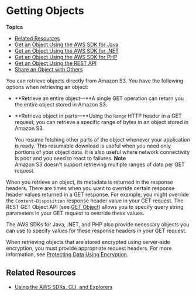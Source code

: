 # Getting Objects<a name="GettingObjectsUsingAPIs"></a>

**Topics**
+ [Related Resources](#RelatedResources013)
+ [Get an Object Using the AWS SDK for Java](RetrievingObjectUsingJava.md)
+ [Get an Object Using the AWS SDK for \.NET](RetrievingObjectUsingNetSDK.md)
+ [Get an Object Using the AWS SDK for PHP](RetrieveObjSingleOpPHP.md)
+ [Get an Object Using the REST API](RetrieveObjSingleOpREST.md)
+ [Share an Object with Others](ShareObjectPreSignedURL.md)

 You can retrieve objects directly from Amazon S3\. You have the following options when retrieving an object: 
+ **Retrieve an entire object—**A single GET operation can return you the entire object stored in Amazon S3\. 
+ **Retrieve object in parts—**Using the `Range` HTTP header in a GET request, you can retrieve a specific range of bytes in an object stored in Amazon S3\. 

  You resume fetching other parts of the object whenever your application is ready\. This resumable download is useful when you need only portions of your object data\. It is also useful where network connectivity is poor and you need to react to failures\.
**Note**  
Amazon S3 doesn't support retrieving multiple ranges of data per GET request\.

 When you retrieve an object, its metadata is returned in the response headers\. There are times when you want to override certain response header values returned in a GET response\. For example, you might override the `Content-Disposition` response header value in your GET request\. The REST GET Object API \(see [GET Object](https://docs.aws.amazon.com/AmazonS3/latest/API/RESTObjectGET.html)\) allows you to specify query string parameters in your GET request to override these values\. 

The AWS SDKs for Java, \.NET, and PHP also provide necessary objects you can use to specify values for these response headers in your GET request\. 

When retrieving objects that are stored encrypted using server\-side encryption, you must provide appropriate request headers\. For more information, see [Protecting Data Using Encryption](UsingEncryption.md)\.

## Related Resources<a name="RelatedResources013"></a>
+ [Using the AWS SDKs, CLI, and Explorers](UsingAWSSDK.md)